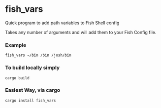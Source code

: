 # fish_vars
Quick program to add path variables to Fish Shell config

Takes any number of arguments and will add them to your Fish Config file.

### Example
```
fish_vars ~/bin /bin /josh/bin
```

### To build locally simply
```
cargo build
```

### Easiest Way, via cargo
```
cargo install fish_vars
```
